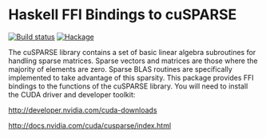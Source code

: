 Haskell FFI Bindings to cuSPARSE
================================

[![Build status](https://travis-ci.org/tmcdonell/cusparse.svg?branch=master)](https://travis-ci.org/tmcdonell/cusparse)
[![Hackage](https://img.shields.io/hackage/v/cusparse.svg)](https://hackage.haskell.org/package/cusparse)

The cuSPARSE library contains a set of basic linear algebra subroutines for
handling sparse matrices. Sparse vectors and matrices are those where the
majority of elements are zero. Sparse BLAS routines are specifically implemented
to take advantage of this sparsity. This package provides FFI bindings to the
functions of the cuSPARSE library. You will need to install the CUDA driver and
developer toolkit:

  <http://developer.nvidia.com/cuda-downloads>

  <http://docs.nvidia.com/cuda/cusparse/index.html>

